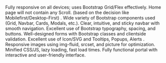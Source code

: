 Fully responsive on all devices; uses Bootstrap Grid/Flex effectively. Home page will not contain any Scroll. (based on the decision like Mobilefirst/Desktop-First) .
Wide variety of Bootstrap components used (Grid, Navbar, Cards, Modals, etc.).
Clear, intuitive, and sticky navbar with smooth navigation.
Excellent use of Bootstrap typography, spacing, and buttons. 
Well-designed forms with Bootstrap classes and clientside validation. Excellent use of Icon/SVG and Tooltips, Popups, Alerts .
Responsive images using img-fluid, srcset, and picture for optimization. 
Minified CSS/JS, lazy loading, fast load times.
Fully functional portal with interactive and user-friendly interface. 
